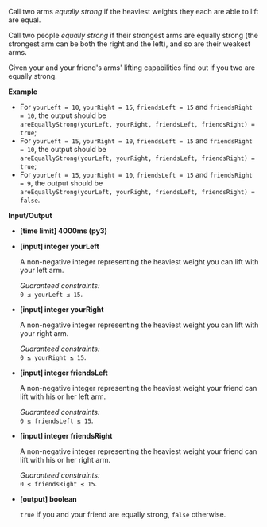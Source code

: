 <div class="markdown"><p>Call two arms <em>equally strong</em> if the heaviest weights they each are able to lift are equal.</p>
<p>Call two people <em>equally strong</em> if their strongest arms are equally strong (the strongest arm can be both the right and the left), and so are their weakest arms.</p>
<p>Given your and your friend's arms' lifting capabilities find out if you two are equally strong.</p>
<p><strong>Example</strong></p>
<ul>
<li>For <code>yourLeft = 10</code>, <code>yourRight = 15</code>, <code>friendsLeft = 15</code> and <code>friendsRight = 10</code>, the output should be<br>
<code>areEquallyStrong(yourLeft, yourRight, friendsLeft, friendsRight) = true</code>;</li>
<li>For <code>yourLeft = 15</code>, <code>yourRight = 10</code>, <code>friendsLeft = 15</code> and <code>friendsRight = 10</code>, the output should be<br>
<code>areEquallyStrong(yourLeft, yourRight, friendsLeft, friendsRight) = true</code>;</li>
<li>For <code>yourLeft = 15</code>, <code>yourRight = 10</code>, <code>friendsLeft = 15</code> and <code>friendsRight = 9</code>, the output should be<br>
<code>areEquallyStrong(yourLeft, yourRight, friendsLeft, friendsRight) = false</code>.</li>
</ul>
<p><strong>Input/Output</strong></p>
<ul>
<li><strong>[time limit] 4000ms (py3)</strong></li>
</ul>
<ul>
<li>
<p><strong>[input] integer yourLeft</strong></p>
<p>A non-negative integer representing the heaviest weight you can lift with your left arm.</p>
<p><em>Guaranteed constraints:</em><br>
<code>0 ≤ yourLeft ≤ 15</code>.</p>
</li>
<li>
<p><strong>[input] integer yourRight</strong></p>
<p>A non-negative integer representing the heaviest weight you can lift with your right arm.</p>
<p><em>Guaranteed constraints:</em><br>
<code>0 ≤ yourRight ≤ 15</code>.</p>
</li>
<li>
<p><strong>[input] integer friendsLeft</strong></p>
<p>A non-negative integer representing the heaviest weight your friend can lift with his or her left arm.</p>
<p><em>Guaranteed constraints:</em><br>
<code>0 ≤ friendsLeft ≤ 15</code>.</p>
</li>
<li>
<p><strong>[input] integer friendsRight</strong></p>
<p>A non-negative integer representing the heaviest weight your friend can lift with his or her right arm.</p>
<p><em>Guaranteed constraints:</em><br>
<code>0 ≤ friendsRight ≤ 15</code>.</p>
</li>
<li>
<p><strong>[output] boolean</strong></p>
<p><code>true</code> if you and your friend are equally strong, <code>false</code> otherwise.</p>
</li>
</ul>
</div>